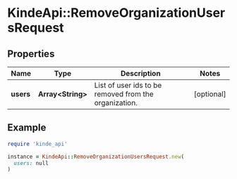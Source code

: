 # KindeApi::RemoveOrganizationUsersRequest

## Properties

| Name | Type | Description | Notes |
| ---- | ---- | ----------- | ----- |
| **users** | **Array&lt;String&gt;** | List of user ids to be removed from the organization. | [optional] |

## Example

```ruby
require 'kinde_api'

instance = KindeApi::RemoveOrganizationUsersRequest.new(
  users: null
)
```


